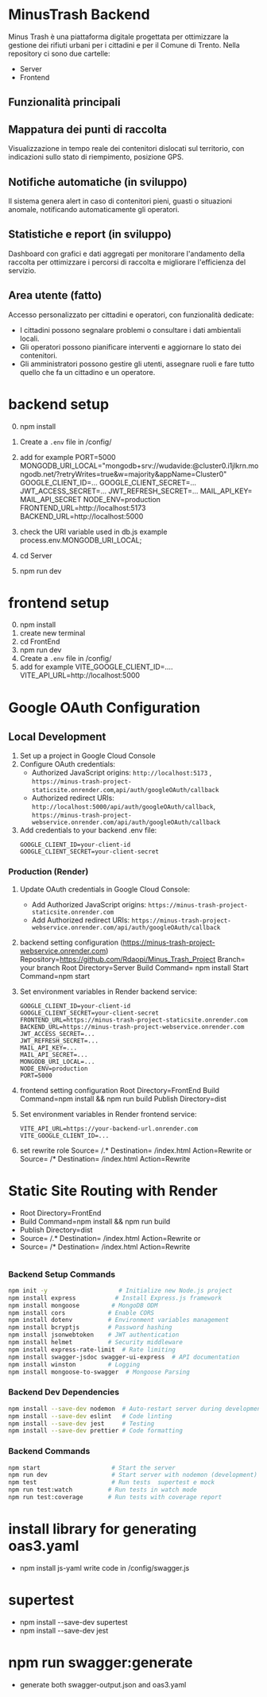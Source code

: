 # MinusTrash Backend

Minus Trash è una piattaforma digitale progettata per ottimizzare la gestione dei rifiuti urbani per i cittadini e per il Comune di Trento.
Nella repository ci sono due cartelle:

- Server
- Frontend



## Funzionalità principali

## Mappatura dei punti di raccolta
Visualizzazione in tempo reale dei contenitori dislocati sul territorio, con indicazioni sullo stato di riempimento, posizione GPS.

## Notifiche automatiche (in sviluppo)
Il sistema genera alert in caso di contenitori pieni, guasti o situazioni anomale, notificando automaticamente gli operatori.

## Statistiche e report (in sviluppo)
Dashboard con grafici e dati aggregati per monitorare l'andamento della raccolta per ottimizzare i percorsi di raccolta e migliorare l'efficienza del servizio.

## Area utente (fatto)
Accesso personalizzato per cittadini e operatori, con funzionalità dedicate:
- I cittadini possono segnalare problemi o consultare i dati ambientali locali.
- Gli operatori possono pianificare interventi e aggiornare lo stato dei contenitori.
- Gli amministratori possono gestire gli utenti, assegnare ruoli e fare tutto quello che fa un cittadino e un operatore.





# backend setup
0. npm install
1. Create a `.env` file in /config/
2. add for example
    PORT=5000
    MONGODB_URI_LOCAL="mongodb+srv://wudavide:<password>@cluster0.i1jlkrn.mongodb.net/?retryWrites=true&w=majority&appName=Cluster0"
    GOOGLE_CLIENT_ID=...
    GOOGLE_CLIENT_SECRET=...
    JWT_ACCESS_SECRET=...
    JWT_REFRESH_SECRET=...
    MAIL_API_KEY=
    MAIL_API_SECRET
    NODE_ENV=production
    FRONTEND_URL=http://localhost:5173
    BACKEND_URL=http://localhost:5000   

3. check the URI variable used in db.js
    example process.env.MONGODB_URI_LOCAL;
4. cd Server
5. npm run dev

# frontend setup

0. npm install
1. create new terminal
2. cd FrontEnd
3. npm run dev
4. Create a `.env` file in /config/
5. add for example
    VITE_GOOGLE_CLIENT_ID=....
    VITE_API_URL=http://localhost:5000

# Google OAuth Configuration

## Local Development
1. Set up a project in Google Cloud Console
2. Configure OAuth credentials:
   - Authorized JavaScript origins: `http://localhost:5173` , `https://minus-trash-project-staticsite.onrender.com`,`api/auth/googleOAuth/callback`
   - Authorized redirect URIs: `http://localhost:5000/api/auth/googleOAuth/callback`, `https://minus-trash-project-webservice.onrender.com/api/auth/googleOAuth/callback`
3. Add credentials to your backend .env file:
   ```
   GOOGLE_CLIENT_ID=your-client-id
   GOOGLE_CLIENT_SECRET=your-client-secret
   ```

### Production (Render)
1. Update OAuth credentials in Google Cloud Console:
   - Add Authorized JavaScript origins: `https://minus-trash-project-staticsite.onrender.com`
   - Add Authorized redirect URIs: `https://minus-trash-project-webservice.onrender.com/api/auth/googleOAuth/callback`

2. backend setting configuration (https://minus-trash-project-webservice.onrender.com)
   Repository=https://github.com/Rdaopi/Minus_Trash_Project
   Branch= your branch
   Root Directory=Server
   Build Command= npm install
   Start Command=npm start
3. Set environment variables in Render backend service:
   ```
   GOOGLE_CLIENT_ID=your-client-id
   GOOGLE_CLIENT_SECRET=your-client-secret
   FRONTEND_URL=https://minus-trash-project-staticsite.onrender.com
   BACKEND_URL=https://minus-trash-project-webservice.onrender.com
   JWT_ACCESS_SECRET=...
   JWT_REFRESH_SECRET=...
   MAIL_API_KEY=...
   MAIL_API_SECRET=...
   MONGODB_URI_LOCAL=...
   NODE_ENV=production
   PORT=5000
   ```
4. frontend setting configuration
   Root Directory=FrontEnd
   Build Command=npm install && npm run build
   Publish Directory=dist
4. Set environment variables in Render frontend service:
   ```
   VITE_API_URL=https://your-backend-url.onrender.com
   VITE_GOOGLE_CLIENT_ID=...
   ```
5. set rewrite role 
   Source= /.*    Destination=  /index.html  Action=Rewrite    or
   Source= /*    Destination=  /index.html  Action=Rewrite

# Static Site Routing with Render
 - Root Directory=FrontEnd
 - Build Command=npm install && npm run build
 - Publish Directory=dist
 - Source= /.*    Destination=  /index.html  Action=Rewrite    or
 - Source= /*    Destination=  /index.html  Action=Rewrite
   ```

### Backend Setup Commands
```bash
npm init -y                    # Initialize new Node.js project
npm install express           # Install Express.js framework
npm install mongoose         # MongoDB ODM
npm install cors            # Enable CORS
npm install dotenv          # Environment variables management
npm install bcryptjs        # Password hashing
npm install jsonwebtoken    # JWT authentication
npm install helmet          # Security middleware
npm install express-rate-limit  # Rate limiting
npm install swagger-jsdoc swagger-ui-express  # API documentation
npm install winston         # Logging
npm install mongoose-to-swagger  # Mongoose Parsing
```

### Backend Dev Dependencies
```bash
npm install --save-dev nodemon  # Auto-restart server during development
npm install --save-dev eslint   # Code linting
npm install --save-dev jest     # Testing
npm install --save-dev prettier # Code formatting
```

### Backend Commands
```bash
npm start                    # Start the server
npm run dev                  # Start server with nodemon (development)
npm test                     # Run tests  supertest e mock
npm run test:watch          # Run tests in watch mode
npm run test:coverage       # Run tests with coverage report
```


 # install library for generating oas3.yaml
 
   - npm install js-yaml
   write code in /config/swagger.js
   

# supertest
   - npm install --save-dev supertest
   - npm install --save-dev jest


# npm run swagger:generate
   - generate both swagger-output.json and oas3.yaml
   


